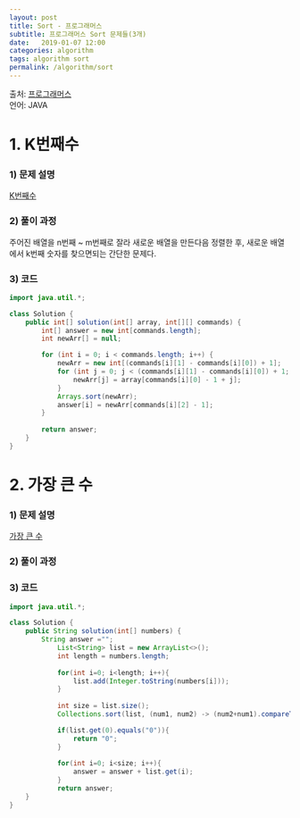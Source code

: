 ```yaml
---
layout: post
title: Sort - 프로그래머스
subtitle: 프로그래머스 Sort 문제들(3개)
date:   2019-01-07 12:00
categories: algorithm
tags: algorithm sort
permalink: /algorithm/sort
---
```

출처: [프로그래머스](https://programmers.co.kr/learn/courses/30/parts/12198)  
언어: JAVA

# 1. K번째수
### 1) 문제 설명
[K번째수](https://programmers.co.kr/learn/courses/30/lessons/42748?language=java)

### 2) 풀이 과정
주어진 배열을 n번째 ~ m번째로 잘라 새로운 배열을 만든다음 정렬한 후, 새로운 배열에서 k번째 숫자를 찾으면되는 간단한 문제다.

### 3) 코드
```java
import java.util.*;

class Solution {
    public int[] solution(int[] array, int[][] commands) {
		int[] answer = new int[commands.length];
		int newArr[] = null;

		for (int i = 0; i < commands.length; i++) {
			newArr = new int[(commands[i][1] - commands[i][0]) + 1];
			for (int j = 0; j < (commands[i][1] - commands[i][0]) + 1; j++) {
				newArr[j] = array[commands[i][0] - 1 + j];
			}
			Arrays.sort(newArr);
			answer[i] = newArr[commands[i][2] - 1];
		}
		
		return answer;
	}
}
```
# 2. 가장 큰 수
### 1) 문제 설명
[가장 큰 수](https://programmers.co.kr/learn/courses/30/lessons/42746?language=java)

### 2) 풀이 과정


### 3) 코드
```java
import java.util.*;

class Solution {
    public String solution(int[] numbers) {
		String answer ="";
            List<String> list = new ArrayList<>();
            int length = numbers.length;
 
            for(int i=0; i<length; i++){
                list.add(Integer.toString(numbers[i]));
            }
 
            int size = list.size();
            Collections.sort(list, (num1, num2) -> (num2+num1).compareTo(num1+num2));

            if(list.get(0).equals("0")){
                return "0";
            }
 
            for(int i=0; i<size; i++){
                answer = answer + list.get(i);
            }
            return answer;
	}
}
```